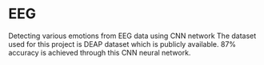 # EEG
Detecting various emotions from EEG data using CNN network
The dataset used for this project is DEAP dataset which is publicly available. 87% accuracy is achieved through this CNN neural network.
